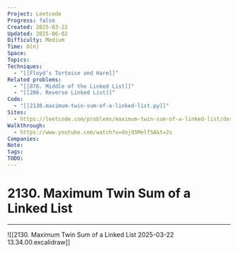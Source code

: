 ```yaml
---
Project: Leetcode
Progress: false
Created: 2025-03-22
Updated: 2025-06-02
Difficulty: Medium
Time: O(n)
Space: 
Topics: 
Techniques:
  - "[[Floyd’s Tortoise and Hare]]"
Related problems:
  - "[[876. Middle of the Linked List]]"
  - "[[206. Reverse Linked List]]"
Code:
  - "[[2130.maximum-twin-sum-of-a-linked-list.py]]"
Sites:
  - https://leetcode.com/problems/maximum-twin-sum-of-a-linked-list/description/
Walkthrough:
  - https://www.youtube.com/watch?v=doj95MelfSA&t=2s
Companies: 
Note: 
tags: 
TODO: 
---
```

# 2130. Maximum Twin Sum of a Linked List
---
![[2130. Maximum Twin Sum of a Linked List 2025-03-22 13.34.00.excalidraw]]